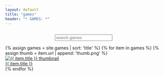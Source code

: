 ```yaml
---
layout: default
title: "games"
header: "* GAMES: *"
---
```


<div style="display: flex; justify-content: center; align-items: center; width: 100%; margin: 2em 0 1em 0;">
  <input type="text" id="gameSearch" placeholder="search games" aria-label="Search games"
    onfocus="this.style.borderColor='#FF4500';this.style.boxShadow='0 0 0 2px #531600ff';"
    onblur="this.style.borderColor='#bbb';this.style.boxShadow='0 2px 12px 0 rgba(0,0,0,0.08)';"
  />
</div>
<div id="noResults" style="display:none; color: #888; margin: 1em 0; font-style: italic;">No results found.</div>

<!--
  Gallery can be forced to a single, horizontally scrollable row by adding the class 'one-row'
  to the container below: class="games-gallery one-row"
-->
<div style="max-height: 50vh; overflow-y: auto;" id="gamesScroll">
  <div id="gamesGrid" class="games-gallery">
  {% assign games = site.games | sort: 'title' %}
  {% for item in games %}
    {% assign thumb = item.url | append: 'thumb.png' %}
    <a class="game-card" href="{{ item.url }}" data-title="{{ item.title | downcase }}">
      <div class="thumb-wrap">
        <img src="{{ thumb }}"
             alt="{{ item.title }} thumbnail"
             loading="lazy"
             onerror="this.onerror=null;this.src='/assets/images/placeholder.png';" />
      </div>
      <div class="game-meta">
        <div class="game-title">{{ item.title }}</div>
      </div>
    </a>
  {% endfor %}
  

  </div>
</div>

<script src="/assets/js/gameSearch.js"></script>





